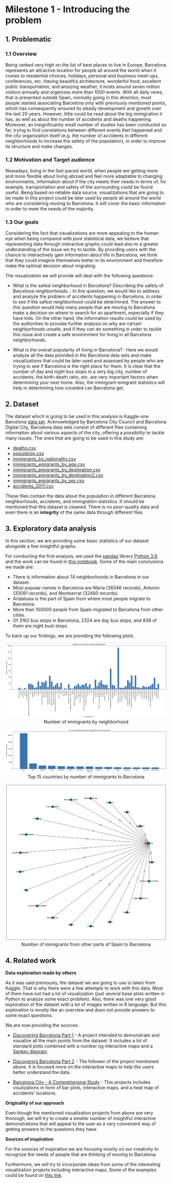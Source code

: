 # Milestone 1 - Introducing the problem

## 1. Problematic

### 1.1 Overview
Being ranked very high on the list of best places to live in Europe, Barcelona represents an attractive location for people all around the world when it comes to residential choices, holidays, personal and business meet-ups, conferences, etc. Having beautiful architecture, wonderful food, excellent public transportation, and amazing weather, it hosts around seven million visitors annually and organizes more than 1000 events. With all daily news, that is presented outside Spain, normally going in this direction, most people started associating Barcelona only with previously mentioned points, which has consequently ensured its steady development and growth over the last 20 years. However, little could be read about the big immigration it has, as well as about the number of accidents and deaths happening. Moreover, an insignificantly small number of studies has been conducted so far, trying to find correlations between different events thet happened and the city organization itself (e.g. the number of accidents in different neighborhoods to increase the safety of the population), in order to improve its structure and make changes.

### 1.2 Motivation and Target audience

Nowadays, living in the fast-paced world, when people are getting more and more flexible about living abroad and feel more adaptable to changing environments, information about if the city meets their needs in terms of, for example, transportation and safety of the surrounding could be found useful. Being based on reliable data source, visualizations that are going to be made in this project could be later used by people all around the world who are considering moving to Barcelona. It will cover the basic information in order to meet the needs of the majority.

### 1.3 Our goals

Considering the fact that visualizations are more appealing to the human eye when being compared with pure statistical data, we believe that representing data through interactive graphs could lead also to a greater understanding of the issue we try to tackle. By providing users with the chance to interactively gain information about life in Barcelona, we think that they could imagine themselves better in its environment and therefore make the optimal decision about migrating.

The visualization we will provide will deal with the following questions:

- What is the safest neighborhood in Barcelona? Describing the safety of Barcelona neighborhoods. : In this question, we would like to address and analyze the problem of accidents happening in Barcelona, in order to see if the safest neighborhood could be determined. The answer to this question would help many people that are moving to Barcelona make a decision on where to search for an apartment, especially if they have kids. On the other hand, the information results could be used by the authorities to provoke further analysis on why are certain neighborhoods unsafe, and if they can do something in order to tackle this issue and create a safe environment for living in all Barcelona neighborhoods. 

- What is the overall popularity of living in Barcelona? :  Here we would analyze all the data provided in the Barcelona data sets and make visualizations that could be later used and assessed by people who are trying to see if Barcelona is the right place for them. It is clear that the number of day and night bus stops in a very big city, number of accidents, the birth-death ratio, etc. are very important factors when determining your next home. Also, the immigrant-emigrant statistics will help in determining how crowded can Barcelona get.

## 2. Dataset

The dataset which is going to be used in this analysis is Kaggle-one Barcelona [data set](https://www.kaggle.com/datasets/xvivancos/barcelona-data-sets). Acknowledged by Barcelona City Council and Barcelona Digital City, Barcelona data sets consist of different files containing information about various aspects of the city, offering a possibility to tackle many issues. The ones that are going to be used in this study are:

- [deaths.csv](data/deaths.csv)
- [population.csv](data/population.csv)
- [immigrants_by_nationality.csv](data/immigrants_by_nationality.csv)
- [immigrants_emigrants_by_age.csv](data/immigrants_emigrants_by_age.csv)
- [immigrants_emigrants_by_destination.csv](data/immigrants_emigrants_by_destination.csv)
- [immigrants_emigrants_by_destination2.csv](data/immigrants_emigrants_by_destination2.csv)
- [immigrants_emigrants_by_sex.csv ](data/immigrants_emigrants_by_sex.csv)
- [accidents_2017.csv](data/accidents_2017.csv)

These files contain the data about the population in different Barcelona neighborhoods, accidents, and immigration statistics.
It should be mentioned that this dataset is cleaned. There is no poor-quality data and even there is an **integrity** of the same data through different files.

## 3. Exploratory data analysis

In this section, we are providing some basic statistics of our dataset alongside a few insightful graphs.

For conducting the first analysis, we used the [pandas](https://pandas.pydata.org/) library [Python 3.9](https://www.python.org/downloads/release/python-390/), and the work can be found in [this notebook](exploration/datavizEDA.ipynb). Some of the main conclusions we made are:

- There is information about 74 neighborhoods in Barcelona in our dataset.
- Most popular names in Barcelona are Maria (38346 records), Antonio (33091 records), and Montserrat (32480 records).
- Andalusia is the part of Spain from where most people migrate to Barcelona.
- More than 100000 people from Spain migrated to Barcelona from other cities.
- Of 3162 bus stops in Barcelona, 2324 are day bus stops, and 838 of them are night bust stops.

To back up our findings, we are providing the following plots.

<p align="center">
  <img src="images/im_by_ne.png"/>
  Number of immigrants by neighborhood
</p>

<p align="center">
  <img src="images/top15.png"/>
  Top 15 countries by number of immigrants to Barcelona
</p>

<p align="center">
  <img src="images/immigrants from spain.png"/>
  Number of immigrants from other parts of Spain to Barcelona
</p>

## 4. Related work

**Data exploration made by others**

As it was said previously, the dataset we are going to use is taken from Kaggle. That is why there were a few attempts to work with this data. Most of them have not had a lot of visualization (just several base plots written in Python to analyze some exact problem). Also, there was one very good exploration of the dataset with a lot of images written in R language. But this exploration is mostly like an overview and does not provide answers to some exact questions.

We are now providing the sources:

- [Discovering Barcelona Part 1](https://www.kaggle.com/code/xvivancos/discovering-barcelona-part-i) - A project intended to demonstrate and visualize all the main points from the dataset. It includes a lot of standard plots combined with a number og interactive maps and a [Sankey diagram](https://en.wikipedia.org/wiki/Sankey_diagram).

- [Discovering Barcelona Part 2](https://www.kaggle.com/code/xvivancos/discovering-barcelona-part-ii) - The follower of the project mentioned above. It is focused more on the interactive maps to help the users better understand the data.

- [Barcelona City - A Comprehensive Study](https://www.kaggle.com/code/gaurav06/barcelona-city-a-comprehensive-study) - This projects includes visulizations in form of bar plots, interactive maps, and a heat map of accidents' locations.

**Originality of our approach**

Even though the mentioned visualization projects from above are very thorough, we will try to create a smaller number of insightful interactive demonstrations that will appeal to the user as a very convenient way of getting answers to the questions they have.

**Sources of inspiration**

For the sources of inspiration we are focusing mostly on our creativity to recognize the needs of people that are thinking of moving to Barcelona.

Furthermore, we will try to incorporate ideas from some of the interesting visualization projects including interactive maps. Some of the examples could be found on [this link](https://www.tableau.com/learn/articles/interactive-map-and-data-visualization-examples).
